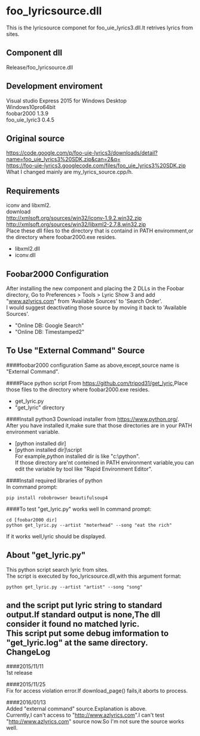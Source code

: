 foo_lyricsource.dll
=====
This is the lyricsource componet for foo_uie_lyrics3.dll.It retrives lyrics from sites.  

Component dll  
-----
Release/foo_lyricsource.dll  

Development enviroment  
-----
Visual studio Express 2015 for Windows Desktop  
Windows10pro64bit  
foobar2000 1.3.9  
foo_uie_lyric3 0.4.5  

Original source
-----
<https://code.google.com/p/foo-uie-lyrics3/downloads/detail?name=foo_uie_lyrics3%20SDK.zip&can=2&q=>  
<https://foo-uie-lyrics3.googlecode.com/files/foo_uie_lyrics3%20SDK.zip>  
What I changed mainly are my_lyrics_source.cpp/h.  

Requirements  
-----
iconv and libxml2.  
download  
<http://xmlsoft.org/sources/win32/iconv-1.9.2.win32.zip>  
<http://xmlsoft.org/sources/win32/libxml2-2.7.8.win32.zip>  
Place these dll files to the directory that is containd in PATH enviromment,or the directory where foobar2000.exe resides.  

+    libxml2.dll  
+    iconv.dll  

Foobar2000 Configuration  
-----
After installing the new component and placing the 2 DLLs in the Foobar directory, Go to Preferences > Tools > Lyric Show 3 and add "www.azlyrics.com" from 'Available Sources' to 'Search Order'.  
I would suggest deactivating those source by moving it back to 'Available Sources'.  

+    "Online DB: Google Search"  
+    "Online DB: Timestamped2"  

To Use "External Command" Source  
-----
####foobar2000 configuration
Same as above,except,source name is "External Command".  

####Place python script
From <https://github.com/tripod31/get_lyric>,Place those files to the directory where foobar2000.exe resides.  

+    get_lyric.py  
+    "get_lyric" directory  

####Install python3
Download installer from https://www.python.org/.  
After you have installed it,make sure that those directories are in your PATH environment variable.  

+    [python installed dir]  
+    [python installed dir]\script  
For example,python installed dir is like "c:\python".  
If those directory are'nt conteined in PATH environment variable,you can edit the variable by tool like "Rapid Environment Editor".

####Install required libraries of python  
In command prompt:  

    pip install robobrowser beautifulsoup4

####To test "get_lyric.py" works well
In command prompt:  

    cd [foobar2000 dir]
    python get_lyric.py --artist "moterhead" --song "eat the rich"
If it works well,lyric should be displayed.

About "get_lyric.py"
-----
This python script search lyric from sites.  
The script is executed by foo_lyricsource.dll,with this argument format:  

    python get_lyric.py --artist "artist" --song "song"  

and the script put lyric string to standard output.If standard output is none,The dll consider it found no matched lyric.  
This script put some debug imformation to "get_lyric.log" at the same directory.  
ChangeLog  
-----
####2015/11/11  
1st release  

####2015/11/25  
Fix for access violation error.If download_page() fails,it aborts to process.

####2016/01/13  
Added "external command" source.Explanation is above.  
Currently,I can't access to "<http://www.azlyrics.com>".I can't test "<http://www.azlyrics.com>" source now.So I'm not sure the source works well.
